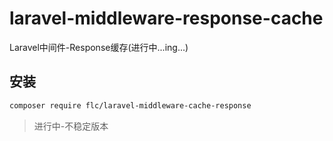 # laravel-middleware-response-cache

Laravel中间件-Response缓存(进行中...ing...)

## 安装

```sh
composer require flc/laravel-middleware-cache-response
```

> 进行中-不稳定版本